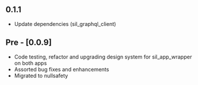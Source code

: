 ## 0.1.1

- Update dependencies (sil_graphql_client)

## Pre - [0.0.9] 

* Code testing, refactor and upgrading design system for sil_app_wrapper on both apps
* Assorted bug fixes and enhancements
* Migrated to nullsafety
